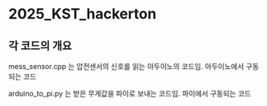 # 2025_KST_hackerton
## 각 코드의 개요
mess_sensor.cpp 는 압전센서의 신호를 읽는 아두이노의 코드임. 아두이노에서 구동되는 코드

arduino_to_pi.py 는 받은 무게값을 파이로 보내는 코드임. 파이에서 구동되는 코드
